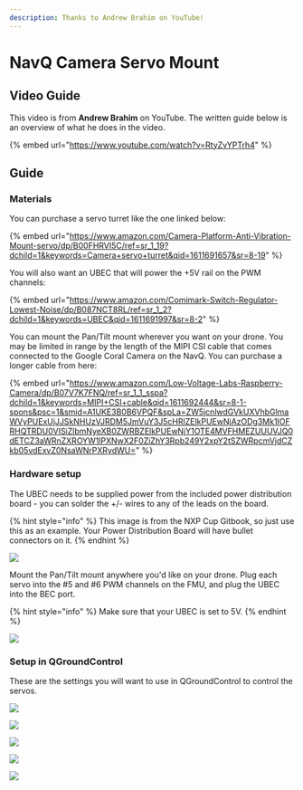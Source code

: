 ```yaml
---
description: Thanks to Andrew Brahim on YouTube!
---
```


# NavQ Camera Servo Mount

## Video Guide

This video is from **Andrew Brahim** on YouTube. The written guide below is an overview of what he does in the video.

{% embed url="https://www.youtube.com/watch?v=RtyZvYPTrh4" %}

## Guide

### Materials

You can purchase a servo turret like the one linked below:

{% embed url="https://www.amazon.com/Camera-Platform-Anti-Vibration-Mount-servo/dp/B00FHRVI5C/ref=sr_1_19?dchild=1&keywords=Camera+servo+turret&qid=1611691657&sr=8-19" %}

You will also want an UBEC that will power the +5V rail on the PWM channels:

{% embed url="https://www.amazon.com/Comimark-Switch-Regulator-Lowest-Noise/dp/B087NCT8RL/ref=sr_1_2?dchild=1&keywords=UBEC&qid=1611691997&sr=8-2" %}

You can mount the Pan/Tilt mount wherever you want on your drone. You may be limited in range by the length of the MIPI CSI cable that comes connected to the Google Coral Camera on the NavQ. You can purchase a longer cable from here:

{% embed url="https://www.amazon.com/Low-Voltage-Labs-Raspberry-Camera/dp/B07V7K7FNQ/ref=sr_1_1_sspa?dchild=1&keywords=MIPI+CSI+cable&qid=1611692444&sr=8-1-spons&psc=1&smid=A1UKE3B0B6VPQF&spLa=ZW5jcnlwdGVkUXVhbGlmaWVyPUExUjJJSkNHUzVJRDM5JmVuY3J5cHRlZElkPUEwNjAzODg3Mk1IOFRHQTRDU0VISiZlbmNyeXB0ZWRBZElkPUEwNjY1OTE4MVFHMEZUUUVJQ0dETCZ3aWRnZXROYW1lPXNwX2F0ZiZhY3Rpb249Y2xpY2tSZWRpcmVjdCZkb05vdExvZ0NsaWNrPXRydWU=" %}

### Hardware setup

The UBEC needs to be supplied power from the included power distribution board - you can solder the +/- wires to any of the leads on the board.

{% hint style="info" %}
This image is from the NXP Cup Gitbook, so just use this as an example. Your Power Distribution Board will have bullet connectors on it.
{% endhint %}

![](<../.gitbook/assets/image (182).png>)

Mount the Pan/Tilt mount anywhere you'd like on your drone. Plug each servo into the #5 and #6 PWM channels on the FMU, and plug the UBEC into the BEC port.&#x20;

{% hint style="info" %}
Make sure that your UBEC is set to 5V.
{% endhint %}

![](<../.gitbook/assets/image (183).png>)

### Setup in QGroundControl

These are the settings you will want to use in QGroundControl to control the servos.

![](../.gitbook/assets/screen-shot-2021-01-26-at-2.30.14-pm.png)

![](<../.gitbook/assets/image (177).png>)

![](<../.gitbook/assets/image (179).png>)

![](<../.gitbook/assets/image (180).png>)

![](<../.gitbook/assets/image (181).png>)


